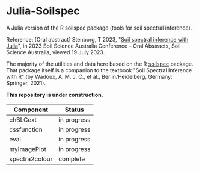 # Julia-Soilspec

A Julia version of the R soilspec package (tools for soil spectral inference).

Reference: [Oral abstract] Stenborg, T 2023, "[Soil spectral inference with Julia](https://conference.soilscienceaustralia.org.au/wp-content/uploads/2023/06/2023-SSA-Oral-Abstract-Book.pdf)", in 2023 Soil Science Australia Conference – Oral Abstracts, Soil Science Australia, viewed 19 July 2023.

The majority of the utilities and data here based on the R [soilspec](https://github.com/AlexandreWadoux/soilspec) package. That package itself is a companion to the textbook "Soil Spectral Inference with R" (by Wadoux, A. M. J. C., et al., Berlin/Heidelberg, Germany: Springer, 2021).

**This repository is under construction.**

| Component      | Status      |
| ---------      | ------      |
| chBLCext       | in progress |
| cssfunction    | in progress |
| eval           | in progress |
| myImagePlot    | in progress |
| spectra2colour | complete    |
